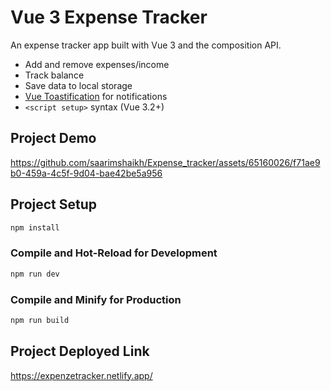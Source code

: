 # Vue 3 Expense Tracker

An expense tracker app built with Vue 3 and the composition API.

- Add and remove expenses/income
- Track balance
- Save data to local storage
- [Vue Toastification](https://github.com/Maronato/vue-toastification) for notifications
- `<script setup>` syntax (Vue 3.2+)

## Project Demo
https://github.com/saarimshaikh/Expense_tracker/assets/65160026/f71ae9b0-459a-4c5f-9d04-bae42be5a956


## Project Setup

```sh
npm install
```

### Compile and Hot-Reload for Development

```sh
npm run dev
```

### Compile and Minify for Production

```sh
npm run build
```
## Project Deployed Link
https://expenzetracker.netlify.app/
